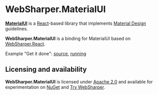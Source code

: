 # WebSharper.MaterialUI

[**MaterialUI**][7] is a [React][1]-based library that implements [Material Design][5] guidelines.

**WebSharper.MaterialUI** is a binding for MaterialUI based on [WebSharper.React][6].

Example "Get it done": [source](WebSharper.MaterialUI.Tests/Client.fs), [running](https://dotnet-websharper.github.io/materialui/)

## Licensing and availability
**WebSharper.MaterialUI** is licensed under [Apache 2.0][2] and available for experimentation on [NuGet][3] and [Try WebSharper][4].

[1]: https://facebook.github.io/react/
[2]: LICENSE.md
[3]: https://nuget.org
[4]: http://try.websharper.com
[5]: https://material.io/design/
[6]: https://github.com/dotnet-websharper/react
[7]: https://material-ui.com/
